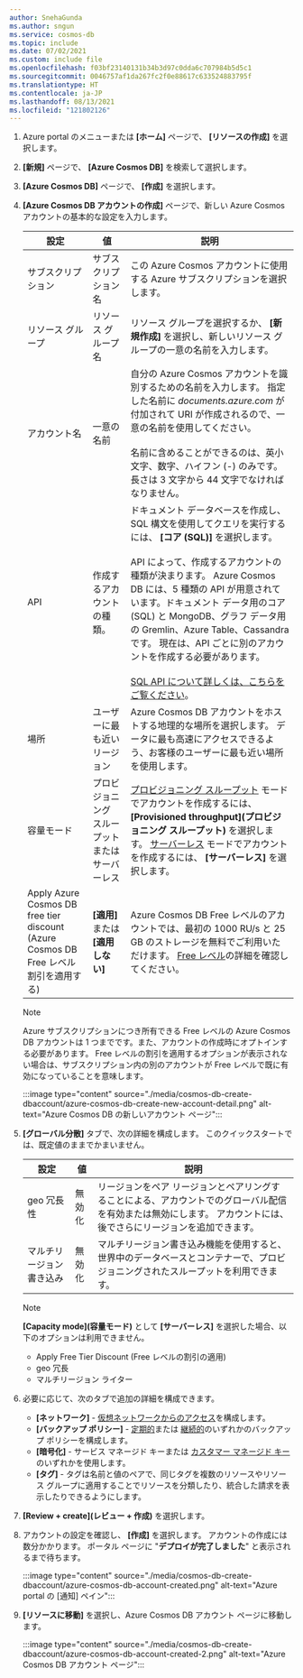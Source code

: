 ```yaml
---
author: SnehaGunda
ms.author: sngun
ms.service: cosmos-db
ms.topic: include
ms.date: 07/02/2021
ms.custom: include file
ms.openlocfilehash: f03bf23140131b34b3d97c0dda6c707984b5d5c1
ms.sourcegitcommit: 0046757af1da267fc2f0e88617c633524883795f
ms.translationtype: HT
ms.contentlocale: ja-JP
ms.lasthandoff: 08/13/2021
ms.locfileid: "121802126"
---
```

1. Azure portal のメニューまたは **[ホーム]** ページで、 **[リソースの作成]** を選択します。

1. **[新規]** ページで、 **[Azure Cosmos DB]** を検索して選択します。

1. **[Azure Cosmos DB]** ページで、 **[作成]** を選択します。

1. **[Azure Cosmos DB アカウントの作成]** ページで、新しい Azure Cosmos アカウントの基本的な設定を入力します。

   |設定|値|説明 |
   |---|---|---|
   |サブスクリプション|サブスクリプション名|この Azure Cosmos アカウントに使用する Azure サブスクリプションを選択します。 |
   |リソース グループ|リソース グループ名|リソース グループを選択するか、 **[新規作成]** を選択し、新しいリソース グループの一意の名前を入力します。 |
   |アカウント名|一意の名前|自分の Azure Cosmos アカウントを識別するための名前を入力します。 指定した名前に *documents.azure.com* が付加されて URI が作成されるので、一意の名前を使用してください。<br><br>名前に含めることができるのは、英小文字、数字、ハイフン (-) のみです。 長さは 3 文字から 44 文字でなければなりません。|
   |API|作成するアカウントの種類。|ドキュメント データベースを作成し、SQL 構文を使用してクエリを実行するには、 **[コア (SQL)]** を選択します。 <br><br>API によって、作成するアカウントの種類が決まります。 Azure Cosmos DB には、5 種類の API が用意されています。ドキュメント データ用のコア (SQL) と MongoDB、グラフ データ用の Gremlin、Azure Table、Cassandra です。 現在は、API ごとに別のアカウントを作成する必要があります。 <br><br>[SQL API について詳しくは、こちらをご覧ください](../introduction.md)。|
   |場所|ユーザーに最も近いリージョン|Azure Cosmos DB アカウントをホストする地理的な場所を選択します。 データに最も高速にアクセスできるよう、お客様のユーザーに最も近い場所を使用します。|
   |容量モード|プロビジョニング スループットまたはサーバーレス|[プロビジョニング スループット](../set-throughput.md) モードでアカウントを作成するには、 **[Provisioned throughput]\(プロビジョニング スループット\)** を選択します。 [サーバーレス](../serverless.md) モードでアカウントを作成するには、 **[サーバーレス]** を選択します。|
   |Apply Azure Cosmos DB free tier discount (Azure Cosmos DB Free レベル割引を適用する)|**[適用]** または **[適用しない]**|Azure Cosmos DB Free レベルのアカウントでは、最初の 1000 RU/s と 25 GB のストレージを無料でご利用いただけます。 [Free レベル](https://azure.microsoft.com/pricing/details/cosmos-db/)の詳細を確認してください。|

   > [!NOTE]
   > Azure サブスクリプションにつき所有できる Free レベルの Azure Cosmos DB アカウントは 1 つまでです。また、アカウントの作成時にオプトインする必要があります。 Free レベルの割引を適用するオプションが表示されない場合は、サブスクリプション内の別のアカウントが Free レベルで既に有効になっていることを意味します。

   :::image type="content" source="./media/cosmos-db-create-dbaccount/azure-cosmos-db-create-new-account-detail.png" alt-text="Azure Cosmos DB の新しいアカウント ページ":::

1. **[グローバル分散]** タブで、次の詳細を構成します。 このクイックスタートでは、既定値のままでかまいません。

   |設定|値|説明 |
   |---|---|---|
   |geo 冗長性|無効化|リージョンをペア リージョンとペアリングすることによる、アカウントでのグローバル配信を有効または無効にします。 アカウントには、後でさらにリージョンを追加できます。|
   |マルチリージョン書き込み|無効化|マルチリージョン書き込み機能を使用すると、世界中のデータベースとコンテナーで、プロビジョニングされたスループットを利用できます。|

   > [!NOTE]
   > **[Capacity mode]\(容量モード\)** として **[サーバーレス]** を選択した場合、以下のオプションは利用できません。
   > - Apply Free Tier Discount (Free レベルの割引の適用)
   > - geo 冗長
   > - マルチリージョン ライター

1. 必要に応じて、次のタブで追加の詳細を構成できます。

   * **[ネットワーク]** - [仮想ネットワークからのアクセス](../how-to-configure-vnet-service-endpoint.md)を構成します。
   * **[バックアップ ポリシー]** - [定期的](../configure-periodic-backup-restore.md)または [継続的](../provision-account-continuous-backup.md)のいずれかのバックアップ ポリシーを構成します。
   * **[暗号化]** - サービス マネージド キーまたは [カスタマー マネージド キー](../how-to-setup-cmk.md#create-a-new-azure-cosmos-account)のいずれかを使用します。
   * **[タグ]** - タグは名前と値のペアで、同じタグを複数のリソースやリソース グループに適用することでリソースを分類したり、統合した請求を表示したりできるようにします。

1. **[Review + create]\(レビュー + 作成\)** を選択します。

1. アカウントの設定を確認し、 **[作成]** を選択します。 アカウントの作成には数分かかります。 ポータル ページに "**デプロイが完了しました**" と表示されるまで待ちます。

   :::image type="content" source="./media/cosmos-db-create-dbaccount/azure-cosmos-db-account-created.png" alt-text="Azure portal の [通知] ペイン":::

1. **[リソースに移動]** を選択し、Azure Cosmos DB アカウント ページに移動します。 

   :::image type="content" source="./media/cosmos-db-create-dbaccount/azure-cosmos-db-account-created-2.png" alt-text="Azure Cosmos DB アカウント ページ":::